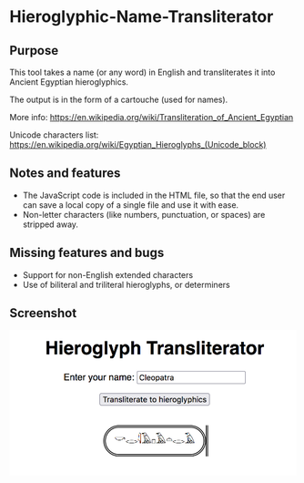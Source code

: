 # Hieroglyphic-Name-Transliterator

## Purpose

This tool takes a name (or any word) in English and transliterates it into Ancient Egyptian hieroglyphics.

The output is in the form of a cartouche (used for names).

More info: https://en.wikipedia.org/wiki/Transliteration_of_Ancient_Egyptian

Unicode characters list: https://en.wikipedia.org/wiki/Egyptian_Hieroglyphs_(Unicode_block)

## Notes and features

- The JavaScript code is included in the HTML file, so that the end user can save a local copy of a single file and use it with ease.
- Non-letter characters (like numbers, punctuation, or spaces) are stripped away.

## Missing features and bugs

- Support for non-English extended characters
- Use of biliteral and triliteral hieroglyphs, or determiners

## Screenshot

 ![Screenshot of tool](https://github.com/aaa2016/Hieroglyphic-Name-Transliterator/blob/master/screenshot.png)